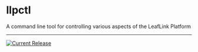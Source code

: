 # llpctl

A command line tool for controlling various aspects of the LeafLink Platform

---

[![Current Release](https://img.shields.io/badge/release-0.1.11-1eb0fc.svg)](https://github.com/leeaflink/llpctl/releases/tag/0.1.11)
